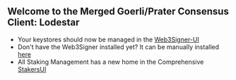 ## Welcome to the Merged Goerli/Prater Consensus Client: Lodestar

- Your keystores should now be managed in the [Web3Signer-UI](http://ui.web3signer-prater.dappnode?signer_url=http://web3signer.web3signer-prater.dappnode:9000)
- Don't have the Web3Signer installed yet? It can be manually installed [here](http://my.dappnode/#/installer/web3signer-prater.dnp.dappnode.eth)
- All Staking Management has a new home in the Comprehensive [StakersUI](http://my.dappnode/#/stakers)
